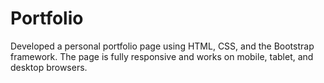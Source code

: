 # Portfolio

Developed a personal portfolio page using HTML, CSS, and the Bootstrap framework. The page is fully responsive and works on mobile, tablet, and desktop browsers.

